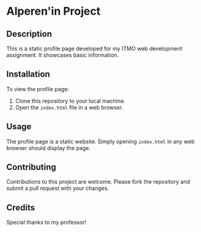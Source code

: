 # Alperen'in Project

## Description
This is a static profile page developed for my ITMO web development assignment. It showcases basic information.

## Installation
To view the profile page:
1. Clone this repository to your local machine.
2. Open the `index.html` file in a web browser.

## Usage
The profile page is a static website. Simply opening `index.html` in any web browser should display the page.

## Contributing
Contributions to this project are welcome. Please fork the repository and submit a pull request with your changes.

## Credits
Special thanks to my professor!
